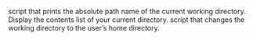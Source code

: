 script that prints the absolute path name of the current working directory.
Display the contents list of your current directory.
script that changes the working directory to the user’s home directory.

